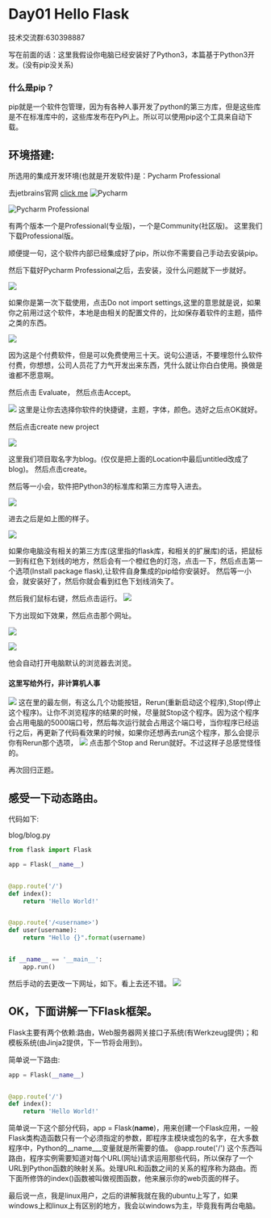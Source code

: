 # Day01 Hello Flask

技术交流群:630398887

写在前面的话：这里我假设你电脑已经安装好了Python3，本篇基于Python3开发。(没有pip没关系)

### 什么是pip？
pip就是一个软件包管理，因为有各种人事开发了python的第三方库，但是这些库是不在标准库中的，这些库发布在PyPi上。所以可以使用pip这个工具来自动下载。


## 环境搭建:
所选用的集成开发环境(也就是开发软件)是：Pycharm Professional

去jetbrains官网 [click me](https://www.jetbrains.com/)
![Pycharm](https://img.vim-cn.com/33/da78b993e3f26d1a6f88f83810fa40048000f9.png)

![Pycharm Professional](https://img.vim-cn.com/ea/cf73e1115185cddd5457ccc1d3d52683579e5c.png)

有两个版本一个是Professional(专业版)，一个是Community(社区版)。
这里我们下载Professional版。

顺便提一句，这个软件内部已经集成好了pip，所以你不需要自己手动去安装pip。


然后下载好Pycharm Professional之后，去安装，没什么问题就下一步就好。

![](https://img.vim-cn.com/1c/a0d7cdff71fed5e8c1ac3f0299c5376d0898f4.png)

如果你是第一次下载使用，点击Do not import settings,这里的意思就是说，如果你之前用过这个软件，本地是由相关的配置文件的，比如保存着软件的主题，插件之类的东西。

![](https://img.vim-cn.com/0e/59840c75f7b97cf8d81338344e8b53bc174656.png)

因为这是个付费软件，但是可以免费使用三十天。说句公道话，不要埋怨什么软件付费，你想想，公司人员花了力气开发出来东西，凭什么就让你白白使用。换做是谁都不愿意啊。

然后点击 Evaluate， 然后点击Accept。

![](https://img.vim-cn.com/4b/e6e1c874e626956cc9d248705a08eec99eb345.png)
这里是让你去选择你软件的快捷键，主题，字体，颜色。选好之后点OK就好。

然后点击create new project

![](https://img.vim-cn.com/e7/6363711a0254f8dc350151ebf04a6a4afc45bc.png)

这里我们项目取名字为blog。(仅仅是把上面的Location中最后untitled改成了blog)。
然后点击create。

然后等一小会，软件把Python3的标准库和第三方库导入进去。

![](https://img.vim-cn.com/28/8ea1f7973af837e5a2b34790ce8937b5acd8b3.png)

进去之后是如上图的样子。

![](https://img.vim-cn.com/0e/8f793910536cb1f49cd6d25983ec219bfb2ffe.png)

如果你电脑没有相关的第三方库(这里指的flask库，和相关的扩展库)的话，把鼠标一到有红色下划线的地方，然后会有一个橙红色的灯泡，点击一下，然后点击第一个选项(Install package flask),让软件自身集成的pip给你安装好。
然后等一小会，就安装好了，然后你就会看到红色下划线消失了。

然后我们鼠标右键，然后点击运行。
![](https://img.vim-cn.com/df/8a134d2a4365317c3fe4a992a876e5d8673b6a.png)

下方出现如下效果，然后点击那个网址。

![](https://img.vim-cn.com/80/d1f54859f1bd6964d9dd74faa6fa4ce4ba9479.png)

![](https://img.vim-cn.com/b2/7fc128c89b4ca956f4039557d6717b501fc5d6.png)

他会自动打开电脑默认的浏览器去浏览。

#### 这里写给外行，非计算机人事
![](https://img.vim-cn.com/80/d1f54859f1bd6964d9dd74faa6fa4ce4ba9479.png)
这在里的最左侧，有这么几个功能按钮，Rerun(重新启动这个程序),Stop(停止这个程序)。让你不浏览程序的结果的时候，尽量就Stop这个程序。因为这个程序会占用电脑的5000端口号，然后每次运行就会占用这个端口号，当你程序已经运行之后，再更新了代码看效果的时候，如果你还想再去run这个程序，那么会提示你有Rerun那个选项，
![](https://img.vim-cn.com/65/93f7908015842775faebef47280edfd8fed4bd.png) 点击那个Stop and Rerun就好。不过这样子总感觉怪怪的。


再次回归正题。

## 感受一下动态路由。
代码如下:

blog/blog.py
```python
from flask import Flask

app = Flask(__name__)


@app.route('/')
def index():
    return 'Hello World!'


@app.route('/<username>')
def user(username):
    return "Hello {}".format(username)


if __name__ == '__main__':
    app.run()
```
然后手动的去更改一下网址，如下。看上去还不错。
![](https://img.vim-cn.com/1d/f36c666f2ff2aed05739897d024c45a31dcf65.png)

## OK，下面讲解一下Flask框架。

Flask主要有两个依赖:路由，Web服务器网关接口子系统(有Werkzeug提供)；和模板系统(由Jinja2提供，下一节将会用到)。

简单说一下路由:

```python
app = Flask(__name__)


@app.route('/')
def index():
    return 'Hello World!'
```
简单说一下这个部分代码，app = Flask(__name__)，用来创建一个Flask应用，一般Flask类构造函数只有一个必须指定的参数，即程序主模块或包的名字，在大多数程序中，Python的__name___变量就是所需要的值。
@app.route('/') 这个东西叫路由，程序实例需要知道对每个URL(网址)请求运用那些代码，所以保存了一个URL到Python函数的映射关系。处理URL和函数之间的关系的程序称为路由。而下面所修饰的index()函数被叫做视图函数，他来展示你的web页面的样子。


最后说一点，我是linux用户，之后的讲解我就在我的ubuntu上写了，如果windows上和linux上有区别的地方，我会以windows为主，毕竟我有两台电脑。